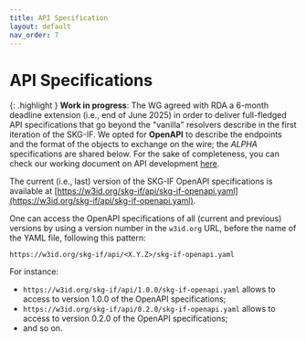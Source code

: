 ```yaml
---
title: API Specification
layout: default
nav_order: 7
---
```


# API Specifications

{: .highlight }
**Work in progress**: The WG agreed with RDA a 6-month deadline extension (i.e., end of June 2025) in order to deliver full-fledged API specifications that go beyond the "vanilla" resolvers describe in the first iteration of the SKG-IF. We opted for **OpenAPI** to describe the endpoints and the format of the objects to exchange on the wire; the *ALPHA* specifications are shared below. For the sake of completeness, you can check our working document on API development [here](https://docs.google.com/document/d/1t7b7h28UTtM56Sda4NGJIp0hnQfGbcVVGn12fny9wfI/edit?tab=t.0#heading=h.hso3muyqtlhx).


The current (i.e., last) version of the SKG-IF OpenAPI specifications is available at [https://w3id.org/skg-if/api/skg-if-openapi.yaml](https://w3id.org/skg-if/api/skg-if-openapi.yaml).

One can access the OpenAPI specifications of all (current and previous) versions by using a version number in the `w3id.org` URL, before the name of the YAML file, following this pattern:

```
https://w3id.org/skg-if/api/<X.Y.Z>/skg-if-openapi.yaml
```

For instance:
* `https://w3id.org/skg-if/api/1.0.0/skg-if-openapi.yaml` allows to access to version 1.0.0 of the OpenAPI specifications;
* `https://w3id.org/skg-if/api/0.2.0/skg-if-openapi.yaml` allows to access to version 0.2.0 of the OpenAPI specifications;
* and so on.



